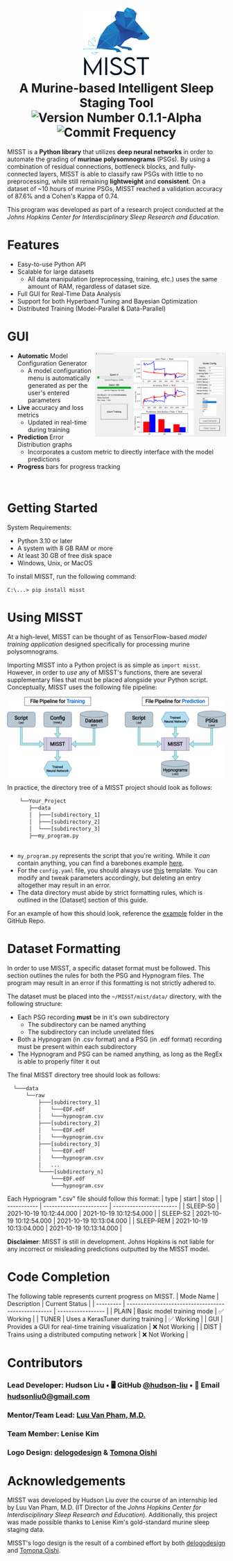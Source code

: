 <h1 align="center">
  <picture>
    <source media="(prefers-color-scheme: dark)" srcset="https://github.com/Johns-Hopkins-CISRE/MISST/blob/main/docs/img/Logo%20White.png?raw=true">
    <source media="(prefers-color-scheme: light)" srcset="https://github.com/Johns-Hopkins-CISRE/MISST/blob/main/docs/img/Logo%20Black.png?raw=true">
    <img alt="MISST's Logo" width="30%" height="30%" src="https://github.com/Johns-Hopkins-CISRE/MISST/blob/main/docs/img/Logo%20Black.png?raw=true">
  </picture>
  <br>
  A Murine-based Intelligent Sleep Staging Tool
  <br>
  <img src="https://img.shields.io/badge/version-0.1.1--alpha-blue?style=for-the-badge" alt="Version Number 0.1.1-Alpha">
  <img src="https://img.shields.io/github/commit-activity/y/Johns-Hopkins-CISRE/MISST?style=for-the-badge" alt="Commit Frequency">
</h1>

MISST is a **Python library** that utilizes **deep neural networks** in order to automate the grading of **murinae polysomnograms** (PSGs). By using a combination of residual connections, bottleneck blocks, and fully-connected layers, MISST is able to classify raw PSGs with little to no preprocessing, while still remaining **lightweight** and **consistent**. On a dataset of ~10 hours of murine PSGs, MISST reached a validation accuracy of 87.6% and a Cohen's Kappa of 0.74.

This program was developed as part of a research project conducted at the *Johns Hopkins Center for Interdisciplinary Sleep Research and Education*.

# Features
- Easy-to-use Python API
- Scalable for large datasets
  - All data manipulation (preprocessing, training, etc.) uses the same amount of RAM, regardless of dataset size.
- Full GUI for Real-Time Data Analysis
- Support for both Hyperband Tuning and Bayesian Optimization
- Distributed Training (Model-Parallel & Data-Parallel)

# GUI

<img align="right" width="60%" src="https://github.com/Johns-Hopkins-CISRE/MISST/blob/main/docs/img/GUI_Full.png?raw=true">

- **Automatic** Model Configuration Generator
  - A model configuration menu is automatically generated as per the user's entered parameters
- **Live** accuracy and loss metrics
  - Updated in real-time during training
- **Prediction** Error Distribution graphs
  - Incorporates a custom metric to directly interface with the model predictions
- **Progress** bars for progress tracking

<img align="center" width="100%" height="1" src="https://github.com/Johns-Hopkins-CISRE/MISST/blob/main/docs/img/HD_transparent_picture.png">

# Getting Started
System Requirements:
- Python 3.10 or later
- A system with 8 GB RAM or more
- At least 30 GB of free disk space
- Windows, Unix, or MacOS

To install MISST, run the following command:
```shell
C:\...> pip install misst
```

# Using MISST
At a high-level, MISST can be thought of as TensorFlow-based *model training application* designed specifically for processing murine polysomnograms.

Importing MISST into a Python project is as simple as `import misst`. However, in order to *use* any of MISST's functions, there are several supplementary files that must be placed alongside your Python script. Conceptually, MISST uses the following file pipeline:

<img align="center" width="100%" src="https://github.com/Johns-Hopkins-CISRE/MISST/blob/main/docs/diagrams/file_pipelines.png?raw=true">

In practice, the directory tree of a MISST project should look as follows:
```shell
    └──Your_Project
       ├──data
       │  ├───[subdirectory_1]
       │  ├───[subdirectory_2]
       │  └───[subdirectory_3]
       ├──my_program.py
        
```
- `my_program.py` represents the script that you're writing. While it *can* contain anything, you can find a barebones example [here](https://github.com/Johns-Hopkins-CISRE/MISST/blob/main/examples/jh_example/train.py).
- For the `config.yaml` file, you should always use [this](https://github.com/Johns-Hopkins-CISRE/MISST/blob/main/examples/jh_example/config.yaml) template. You can modify and tweak parameters accordingly, but deleting an entry altogether may result in an error.
- The data directory must abide by strict formatting rules, which is outlined in the [Dataset] section of this guide.

For an example of how this should look, reference the [example](https://github.com/Johns-Hopkins-CISRE/MISST/tree/main/examples/jh_example) folder in the GitHub Repo.

# Dataset Formatting
In order to use MISST, a specific dataset format must be followed. This section outlines the rules for both the PSG and Hypnogram files. The program may result in an error if this formatting is not strictly adhered to.

The dataset must be placed into the `~/MISST/mist/data/` directory, with the following structure:
- Each PSG recording **must** be in it's own subdirectory
  - The subdirectory can be named anything
  - The subdirectory can include unrelated files
- Both a Hypnogram (in .csv format) and a PSG (in .edf format) recording must be present within each subdirectory
- The Hypnogram and PSG can be named anything, as long as the RegEx is able to properly filter it out

The final MISST directory tree should look as follows:
```shell
  └───data
      └──raw
          ├───[subdirectory_1]
          │   └───EDF.edf
          │   └───hypnogram.csv
          ├───[subdirectory_2]
          │   └───EDF.edf
          │   └───hypnogram.csv
          ├───[subdirectory_3]
          │   └───EDF.edf
          │   └───hypnogram.csv
          │   ...
          └────[subdirectory_n]
              └───EDF.edf
              └───hypnogram.csv
```
Each Hypnogram ".csv" file should follow this format:
| type        | start                   | stop                    |
| ----------- | ----------------------- | ----------------------- |
| SLEEP-S0    | 2021-10-19 10:12:44.000 | 2021-10-19 10:12:54.000 |
| SLEEP-S2    | 2021-10-19 10:12:54.000 | 2021-10-19 10:13:04.000 |
| SLEEP-REM   | 2021-10-19 10:13:04.000 | 2021-10-19 10:13:14.000 |

**Disclaimer**: MISST is still in development. Johns Hopkins is not liable for any incorrect or misleading predictions outputted by the MISST model.

# Code Completion
The following table represents current progress on MISST.
  | Mode Name | Description                                         | Current Status    |
  | --------- | --------------------------------------------------- | ----------------- |
  | PLAIN     | Basic model training mode                           | ✅ Working        |
  | TUNER     | Uses a KerasTuner during training                   | ✅ Working        |
  | GUI       | Provides a GUI for real-time training visualization | ❌ Not Working    |
  | DIST      | Trains using a distributed computing network        | ❌ Not Working    | 

# Contributors
### Lead Developer: Hudson Liu &bull; 🖥️ GitHub [@hudson-liu](https://github.com/Hudson-Liu) &bull; 📧 Email hudsonliu0@gmail.com
### Mentor/Team Lead: [Luu Van Pham, M.D.](https://www.hopkinsmedicine.org/profiles/details/luu-pham)
### Team Member: Lenise Kim
### Logo Design: [delogodesign](https://www.fiverr.com/delogodesign/design-2-professional-logo-with-source-files) & [Tomona Oishi](https://github.com/TheIllusioner)

# Acknowledgements
MISST was developed by Hudson Liu over the course of an internship led by Luu Van Pham, M.D. (IT Director of the *Johns Hopkins Center for Interdisciplinary Sleep Research and Education*). Additionally, this project was made possible thanks to Lenise Kim's gold-standard murine sleep staging data. 

MISST's logo design is the result of a combined effort by both [delogodesign](https://www.fiverr.com/delogodesign/design-2-professional-logo-with-source-files) and [Tomona Oishi](https://github.com/TheIllusioner).
